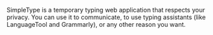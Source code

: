 SimpleType is a temporary typing web application that respects your privacy. You can use it to communicate, to use typing assistants (like LanguageTool and Grammarly), or any other reason you want.

